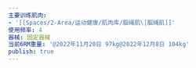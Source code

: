 ```yaml
---
主要训练肌肉:
- '[[Spaces/2-Area/运动健康/肌肉库/腘绳肌\|腘绳肌]]'
使用频率: 4
器械: 固定器械
当前6RM重量: '@2022年11月20日 97kg@2022年12月8日 104kg'
publish: true
---
```

